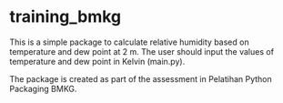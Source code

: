 # training_bmkg
This is a simple package to calculate relative humidity based on temperature and dew point at 2 m. 
The user should input the values of temperature and dew point in Kelvin (main.py). 

The package is created as part of the assessment in Pelatihan Python Packaging BMKG.
